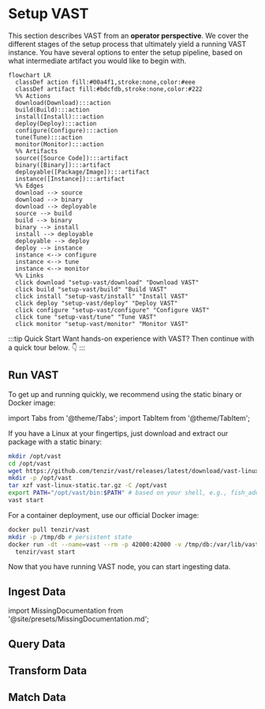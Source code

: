 # Setup VAST

This section describes VAST from an **operator perspective**. We cover the
different stages of the setup process that ultimately yield a running VAST
instance. You have several options to enter the setup pipeline, based on what
intermediate artifact you would like to begin with.

```mermaid
flowchart LR
  classDef action fill:#00a4f1,stroke:none,color:#eee
  classDef artifact fill:#bdcfdb,stroke:none,color:#222
  %% Actions
  download(Download):::action
  build(Build):::action
  install(Install):::action
  deploy(Deploy):::action
  configure(Configure):::action
  tune(Tune):::action
  monitor(Monitor):::action
  %% Artifacts
  source([Source Code]):::artifact
  binary([Binary]):::artifact
  deployable([Package/Image]):::artifact
  instance([Instance]):::artifact
  %% Edges
  download --> source
  download --> binary
  download --> deployable
  source --> build
  build --> binary
  binary --> install
  install --> deployable
  deployable --> deploy
  deploy --> instance
  instance <--> configure
  instance <--> tune
  instance <--> monitor
  %% Links
  click download "setup-vast/download" "Download VAST"
  click build "setup-vast/build" "Build VAST"
  click install "setup-vast/install" "Install VAST"
  click deploy "setup-vast/deploy" "Deploy VAST"
  click configure "setup-vast/configure" "Configure VAST"
  click tune "setup-vast/tune" "Tune VAST"
  click monitor "setup-vast/monitor" "Monitor VAST"
```

:::tip Quick Start
Want hands-on experience with VAST? Then continue with a quick tour below. 👇
:::

## Run VAST

To get up and running quickly, we recommend using the static binary or Docker
image:

import Tabs from '@theme/Tabs';
import TabItem from '@theme/TabItem';

<Tabs>
<TabItem value="static" label="Static Binary" default>
If you have a Linux at your fingertips, just download and extract our package
with a static binary:

```bash
mkdir /opt/vast
cd /opt/vast
wget https://github.com/tenzir/vast/releases/latest/download/vast-linux-static.tar.gz
mkdir -p /opt/vast
tar xzf vast-linux-static.tar.gz -C /opt/vast
export PATH="/opt/vast/bin:$PATH" # based on your shell, e.g., fish_add_path /opt/vast/bin
vast start
```
</TabItem>
<TabItem value="docker" label="Docker">
For a container deployment, use our official Docker image:

```bash
docker pull tenzir/vast
mkdir -p /tmp/db # persistent state
docker run -dt --name=vast --rm -p 42000:42000 -v /tmp/db:/var/lib/vast \
  tenzir/vast start
```
</TabItem>
</Tabs>

Now that you have running VAST node, you can start ingesting data.

## Ingest Data

import MissingDocumentation from '@site/presets/MissingDocumentation.md';

<MissingDocumentation/>

## Query Data

<MissingDocumentation/>

## Transform Data

<MissingDocumentation/>

## Match Data

<MissingDocumentation/>
